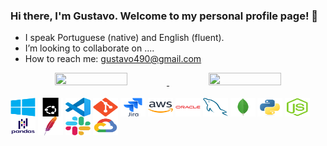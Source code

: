 ### Hi there, I'm Gustavo. Welcome to my personal profile page! 👋 ###

- I speak Portuguese (native) and English (fluent).
- I’m looking to collaborate on ....
- How to reach me: gustavo490@gmail.com


<div align="center" dir="auto">
  <a href="https://github.com/gustavospcosta">
  <img height="48%" img width="48%" src="https://github-readme-stats.vercel.app/api?username=gustavospcosta&amp;show_icons=true&amp;theme=dracula&amp;include_all_commits=true&amp;count_private=true">
  <img height="48%" img width="48%" src="https://github-readme-stats.vercel.app/api/top-langs/?username=gustavospcosta&amp;layout=compact&amp;langs_count=7&amp;theme=dracula">
  </a>
</div>

<div dir="auto">
  <br>
  <a target="_blank" rel="noopener noreferrer nofollow" href="https://raw.githubusercontent.com/devicons/devicon/master/icons/windows8/windows8-original.svg"><img align="center" alt="Gustavo-Windows" height="30" width="40" src="https://raw.githubusercontent.com/devicons/devicon/master/icons/windows8/windows8-original.svg" style="max-width: 100%;"></a>
  <a target="_blank" rel="noopener noreferrer nofollow" href="https://raw.githubusercontent.com/devicons/devicon/master/icons/ubuntu/ubuntu-plain.svg"><img align="center" alt="Gustavo-Ubuntu" height="30" width="40" src="https://raw.githubusercontent.com/devicons/devicon/master/icons/ubuntu/ubuntu-plain.svg" style="max-width: 100%;"></a>
  <a target="_blank" rel="noopener noreferrer nofollow" href="https://raw.githubusercontent.com/devicons/devicon/master/icons/vscode/vscode-original.svg"><img align="center" alt="Gustavo-VSCode" height="30" width="40" src="https://raw.githubusercontent.com/devicons/devicon/master/icons/vscode/vscode-original.svg" style="max-width: 100%;"></a>
  <a target="_blank" rel="noopener noreferrer nofollow" href="https://raw.githubusercontent.com/devicons/devicon/master/icons/git/git-original.svg"><img align="center" alt="Gustavo-Git" height="30" width="40" src="https://raw.githubusercontent.com/devicons/devicon/master/icons/git/git-original.svg" style="max-width: 100%;"></a>
  <a target="_blank" rel="noopener noreferrer nofollow" href="https://raw.githubusercontent.com/devicons/devicon/master/icons/jira/jira-original-wordmark.svg"><img align="center" alt="Gustavo-Jira" height="30" width="40" src="https://raw.githubusercontent.com/devicons/devicon/master/icons/jira/jira-original-wordmark.svg" style="max-width: 100%;"></a>
  <a target="_blank" rel="noopener noreferrer nofollow" href="https://raw.githubusercontent.com/devicons/devicon/master/icons/amazonwebservices/amazonwebservices-original-wordmark.svg"><img align="center" alt="Gustavo-AWS" height="30" width="40" src="https://raw.githubusercontent.com/devicons/devicon/master/icons/amazonwebservices/amazonwebservices-original-wordmark.svg" style="max-width: 100%;"></a>
  <a target="_blank" rel="noopener noreferrer nofollow" href="https://raw.githubusercontent.com/devicons/devicon/master/icons/oracle/oracle-original.svg"><img align="center" alt="Gustavo-Oracle" height="30" width="40" src="https://raw.githubusercontent.com/devicons/devicon/master/icons/oracle/oracle-original.svg" style="max-width: 100%;"></a>
  <a target="_blank" rel="noopener noreferrer nofollow" href="https://raw.githubusercontent.com/devicons/devicon/master/icons/mysql/mysql-original.svg"><img align="center" alt="Gustavo-Oracle" height="30" width="40" src="https://raw.githubusercontent.com/devicons/devicon/master/icons/mysql/mysql-original.svg" style="max-width: 100%;"></a>
  <a target="_blank" rel="noopener noreferrer nofollow" href="https://raw.githubusercontent.com/devicons/devicon/master/icons/mongodb/mongodb-original.svg"><img align="center" alt="Gustavo-MongoDB" height="30" width="40" src="https://raw.githubusercontent.com/devicons/devicon/master/icons/mongodb/mongodb-original.svg" style="max-width: 100%;"></a>
  <a target="_blank" rel="noopener noreferrer nofollow" href="https://raw.githubusercontent.com/devicons/devicon/master/icons/python/python-original.svg"><img align="center" alt="Gustavo-Python" height="30" width="40" src="https://raw.githubusercontent.com/devicons/devicon/master/icons/python/python-original.svg" style="max-width: 100%;"></a>
  <a target="_blank" rel="noopener noreferrer nofollow" href="https://raw.githubusercontent.com/devicons/devicon/master/icons/nodejs/nodejs-original.svg"><img align="center" alt="Gustavo-Nodejs" height="30" width="40" src="https://raw.githubusercontent.com/devicons/devicon/master/icons/nodejs/nodejs-original.svg" style="max-width: 100%;"></a>
  <a target="_blank" rel="noopener noreferrer nofollow" href="https://raw.githubusercontent.com/devicons/devicon/master/icons/pandas/pandas-original-wordmark.svg"><img align="center" alt="Gustavo-Pandas" height="30" width="40" src="https://raw.githubusercontent.com/devicons/devicon/master/icons/pandas/pandas-original-wordmark.svg" style="max-width: 100%;"></a>
  <a target="_blank" rel="noopener noreferrer nofollow" href="https://raw.githubusercontent.com/devicons/devicon/master/icons/apache/apache-original.svg"><img align="center" alt="Gustavo-Apache" height="30" width="40" src="https://raw.githubusercontent.com/devicons/devicon/master/icons/apache/apache-original.svg" style="max-width: 100%;"></a>
  <a target="_blank" rel="noopener noreferrer nofollow" href="https://raw.githubusercontent.com/devicons/devicon/master/icons/slack/slack-original.svg"><img align="center" alt="Gustavo-Slack" height="30" width="40" src="https://raw.githubusercontent.com/devicons/devicon/master/icons/slack/slack-original.svg" style="max-width: 100%;"></a>
  <a target="_blank" rel="noopener noreferrer nofollow" href="https://raw.githubusercontent.com/devicons/devicon/master/icons/googlecloud/googlecloud-original.svg"><img align="center" alt="Gustavo-GCP" height="30" width="40" src="https://raw.githubusercontent.com/devicons/devicon/master/icons/googlecloud/googlecloud-original.svg" style="max-width: 100%;"></a>
</br>
</div>
